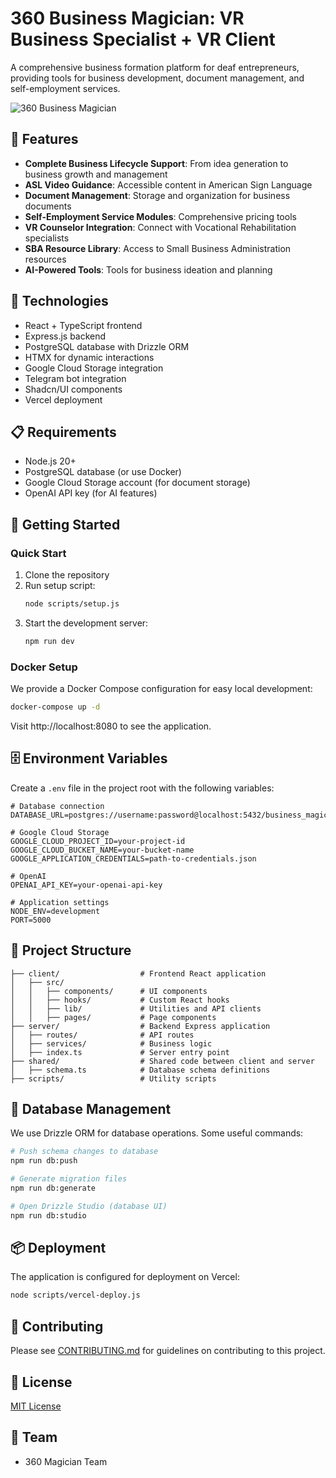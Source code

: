# 360 Business Magician: VR Business Specialist + VR Client

A comprehensive business formation platform for deaf entrepreneurs, providing tools for business development, document management, and self-employment services.

![360 Business Magician](https://business.360magicians.com)

## 🚀 Features

- **Complete Business Lifecycle Support**: From idea generation to business growth and management
- **ASL Video Guidance**: Accessible content in American Sign Language
- **Document Management**: Storage and organization for business documents
- **Self-Employment Service Modules**: Comprehensive pricing tools
- **VR Counselor Integration**: Connect with Vocational Rehabilitation specialists
- **SBA Resource Library**: Access to Small Business Administration resources
- **AI-Powered Tools**: Tools for business ideation and planning

## 🔧 Technologies

- React + TypeScript frontend
- Express.js backend
- PostgreSQL database with Drizzle ORM
- HTMX for dynamic interactions
- Google Cloud Storage integration
- Telegram bot integration
- Shadcn/UI components
- Vercel deployment

## 📋 Requirements

- Node.js 20+
- PostgreSQL database (or use Docker)
- Google Cloud Storage account (for document storage)
- OpenAI API key (for AI features)

## 🏁 Getting Started

### Quick Start

1. Clone the repository
2. Run setup script:
   ```bash
   node scripts/setup.js
   ```
3. Start the development server:
   ```bash
   npm run dev
   ```

### Docker Setup

We provide a Docker Compose configuration for easy local development:

```bash
docker-compose up -d
```

Visit http://localhost:8080 to see the application.

## 🗄️ Environment Variables

Create a `.env` file in the project root with the following variables:

```
# Database connection
DATABASE_URL=postgres://username:password@localhost:5432/business_magician

# Google Cloud Storage
GOOGLE_CLOUD_PROJECT_ID=your-project-id
GOOGLE_CLOUD_BUCKET_NAME=your-bucket-name
GOOGLE_APPLICATION_CREDENTIALS=path-to-credentials.json

# OpenAI
OPENAI_API_KEY=your-openai-api-key

# Application settings
NODE_ENV=development
PORT=5000
```

## 📂 Project Structure

```
├── client/                  # Frontend React application
│   ├── src/
│   │   ├── components/      # UI components
│   │   ├── hooks/           # Custom React hooks
│   │   ├── lib/             # Utilities and API clients
│   │   ├── pages/           # Page components
├── server/                  # Backend Express application
│   ├── routes/              # API routes
│   ├── services/            # Business logic
│   ├── index.ts             # Server entry point
├── shared/                  # Shared code between client and server
│   ├── schema.ts            # Database schema definitions
├── scripts/                 # Utility scripts
```

## 🔄 Database Management

We use Drizzle ORM for database operations. Some useful commands:

```bash
# Push schema changes to database
npm run db:push

# Generate migration files
npm run db:generate

# Open Drizzle Studio (database UI)
npm run db:studio
```

## 📦 Deployment

The application is configured for deployment on Vercel:

```bash
node scripts/vercel-deploy.js
```

## 🤝 Contributing

Please see [CONTRIBUTING.md](CONTRIBUTING.md) for guidelines on contributing to this project.

## 📄 License

[MIT License](LICENSE)

## 👥 Team

- 360 Magician Team